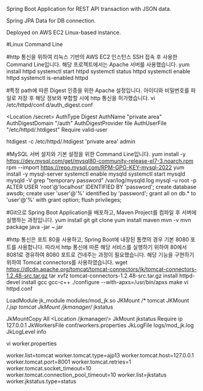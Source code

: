 Spring Boot Application for REST API transaction with JSON data.

Spring JPA Data for DB connection.

Deployed on AWS EC2 Linux-based instance.


#Linux Command Line

#http 통신을 위하여 리눅스 기반의 AWS EC2 인스턴스 SSH 접속 후 사용한 Command Line입니다. 해당 프로젝트에서는 Apache 서버를 사용했습니다.
yum install httpd
systemctl start httpd
systemctl status httpd
systemctl enable httpd
systemctl is-enabled httpd

#특정 path에 따른 Digest 인증을 위한 Apache 설정입니다. 아이디와 비밀번호를 파일로 저장 후 해당 정보와 부합할 시에 http 통신을 허가했습니다.
vi /etc/httpd/conf.d/auth_digest.conf

<Location /secret>
        AuthType Digest
        AuthName "private area"
        AuthDigestDomain "/auth"
        AuthDigestProvider file
        AuthUserFile "/etc/httpd/.htdigest"
        Require valid-user
</Location>

htdigest -c /etc/httpd/.htdigest 'private area' admin       

#MySQL 서버 설치와 기본 설정을 위한 Command Line입니다. 
yum install -y https://dev.mysql.com/get/mysql80-community-release-el7-3.noarch.rpm
rpm --import https://repo.mysql.com/RPM-GPG-KEY-mysql-2022
yum install -y mysql-server
systemctl enable mysqld
systemctl start mysqld
mysqld -V
grep "temporary password" /var/log/mysqld.log 
mysql -u root -p 
ALTER USER 'root'@'localhost' IDENTIFIED BY 'password';
create database awsdb;
create user 'user'@'%' identified by 'password';
grant all on db.* to 'user'@'%' with grant option;
flush privileges;

#Git으로 Spring Boot Application을 배포하고, Maven Project를 컴파일 후 서버에 실행하는 과정입니다.
yum install git
git clone
yum install maven
mvn -v
mvn package
java -jar ~.jar

#http 통신은 포트 80을 사용하고, Spring Boot에 내장된 톰캣의 경우 기본 8080 포트를 사용합니다. 
따라서 http 통신에 따른 해당 서비스를 실행하기 위하여 80에서 8081로 경유하여 8080 포트로 건네주는 과정이 필요했습니다.
해당 기능을 구현하기 위하여 Tomcat connectors를 사용하였습니다.
wget https://dlcdn.apache.org/tomcat/tomcat-connectors/jk/tomcat-connectors-1.2.48-src.tar.gz
tar xvfz tomcat-connectors-1.2.48-src.tar.gz
install httpd-devel
install gcc gcc-c++
./configure --with-apxs=/usr/bin/apxs
make
vi httpd.conf

LoadModule jk_module modules/mod_jk.so
<IfModule mod_jk.c>
JKMount /* tomcat
JKMount /*.jsp tomcat
JkMount /jkmanager/* jkstatus

JkMountCopy All
<Location /jkmanager/>
        JkMount jkstatus
        Require ip 127.0.0.1
</Location>
JkWorkersFile conf/workers.properties
JkLogFile logs/mod_jk.log
JkLogLevel info
</IfModule>

vi worker.properties

worker.list=tomcat
worker.tomcat.type=ajp13
worker.tomcat.host=127.0.0.1
worker.tomcat.port=8001
worker.tomcat.retries=1
worker.tomcat.socket_timeout=10
worker.tomcat.connection_pool_timeout=10
worker.list=jkstatus
worker.jkstatus.type=status
